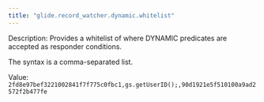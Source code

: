 ```yaml
---
title: "glide.record_watcher.dynamic.whitelist"
---
```


Description: Provides a whitelist of <x> where <field>DYNAMIC<x> predicates are accepted as responder conditions.

The syntax is a comma-separated list.

Value: `2fd8e97bef3221002841f7f775c0fbc1,gs.getUserID();,90d1921e5f510100a9ad2572f2b477fe`